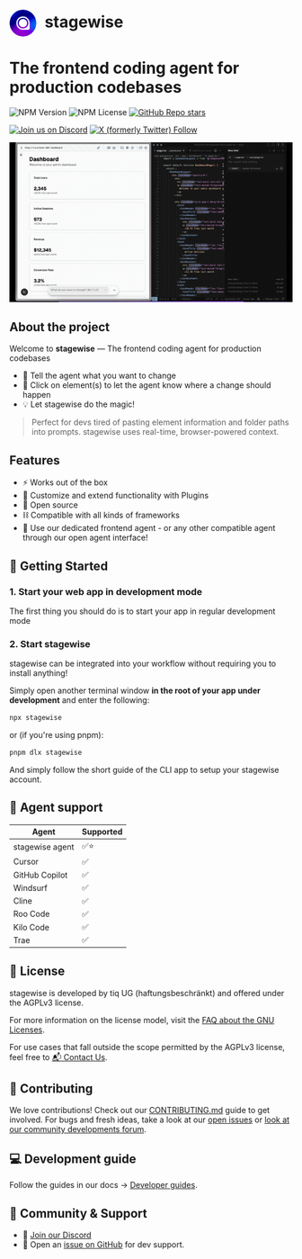 # <img src="https://github.com/stagewise-io/assets/blob/main/media/logo.png?raw=true" alt="stagewise logo" width="48" height="48" style="border-radius: 50%; vertical-align: middle; margin-right: 8px;" /> stagewise

# The frontend coding agent for production codebases

![NPM Version](https://img.shields.io/npm/v/stagewise) ![NPM License](https://img.shields.io/npm/l/stagewise) [![GitHub Repo stars](https://img.shields.io/github/stars/stagewise-io/stagewise)](https://github.com/stagewise-io/stagewise)

[![Join us on Discord](https://img.shields.io/discord/1229378372141056010?label=Discord&logo=discord&logoColor=white)](https://discord.gg/gkdGsDYaKA) [![X (formerly Twitter) Follow](https://img.shields.io/twitter/follow/stagewise_io)](https://x.com/stagewise_io)

![stagewise demo](https://github.com/stagewise-io/assets/blob/main/media/demo.gif?raw=true)

## About the project

Welcome to **stagewise** —  The frontend coding agent for production codebases

- 💬 Tell the agent what you want to change
- 🧠 Click on element(s) to let the agent know where a change should happen
- 💡 Let stagewise do the magic!

> Perfect for devs tired of pasting element information and folder paths into prompts. stagewise uses real-time, browser-powered context.

## Features

- ⚡ Works out of the box
- 🧩 Customize and extend functionality with Plugins
- 📖 Open source
- ⛓️ Compatible with all kinds of frameworks
- 🧠 Use our dedicated frontend agent - or any other compatible agent through our open agent interface!

## 📖 Getting Started

### 1. Start your web app in development mode

The first thing you should do is to start your app in regular development mode

### 2. Start stagewise

stagewise can be integrated into your workflow without requiring you to install anything!

Simply open another terminal window **in the root of your app under development** and enter the following:

```bash
npx stagewise
```

or (if you're using pnpm):

```bash
pnpm dlx stagewise
```

And simply follow the short guide of the CLI app to setup your stagewise account.

## 🤖 Agent support

| **Agent**      | **Supported**  |
| -------------- | -------------- |
| stagewise agent| ✅⭐️           |
| Cursor         | ✅             |
| GitHub Copilot | ✅             |
| Windsurf       | ✅             |
| Cline          | ✅             |
| Roo Code       | ✅             |
| Kilo Code      | ✅             |
| Trae           | ✅             |

## 📜 License

stagewise is developed by tiq UG (haftungsbeschränkt) and offered under the AGPLv3 license.

For more information on the license model, visit the [FAQ about the GNU Licenses](https://www.gnu.org/licenses/gpl-faq.html).

For use cases that fall outside the scope permitted by the AGPLv3 license, feel free to [📬 Contact Us](#contact-us-section).

## 🤝 Contributing

We love contributions! Check out our [CONTRIBUTING.md](https://github.com/stagewise-io/stagewise/blob/main/CONTRIBUTING.md) guide to get involved. For bugs and fresh ideas, take a look at our [open issues](https://github.com/stagewise-io/stagewise/issues) or [look at our community developments forum](https://discord.com/channels/1229378372141056010/1400917596727152701).

## 💻 Development guide

Follow the guides in our docs -> [Developer guides](https://stagewise.io/docs/developer-guides/test-stagewise-locally).

## 💬 Community & Support

- 👾 [Join our Discord](https://discord.gg/gkdGsDYaKA)
- 📖 Open an [issue on GitHub](https://github.com/stagewise-io/stagewise/issues) for dev support.
